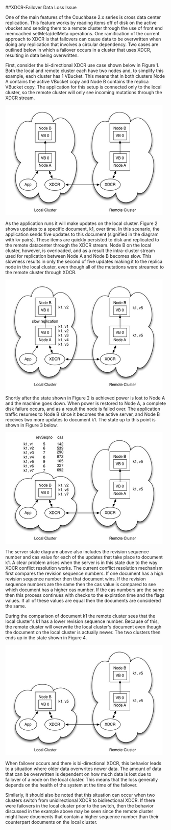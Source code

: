 ##XDCR-Failover Data Loss Issue

One of the main features of the Couchbase 2.x series is cross data center replication. This feature works by reading items off of disk on the active vbucket and sending them to a remote cluster through the use of front end memcached setMeta/delMeta operations. One ramification of the current approach to XDCR is that failovers can cause data to be overwritten when doing any replication that involves a circular dependency. Two cases are outlined below in which a failover occurs in a cluster that uses XDCR, resulting in data being overwritten.

First, consider the bi-directional XDCR use case shown below in Figure 1. Both the local and remote cluster each have two nodes and, to simplify this example, each cluster has 1 VBucket. This means that in both clusters Node A contains the active VBucket copy and Node B contains the replica VBucket copy. The application for this setup is connected only to the local cluster, so the remote cluster will only see incoming mutations through the XDCR stream.

![Security Issues Diagram](../images/xdcr_failover_figure_1.jpg)

As the application runs it will make updates on the local cluster. Figure 2 shows updates to a specific document, k1, over time. In this scenario, the application sends five updates to this document (signified in the diagram with kv pairs). These items are quickly persisted to disk and replicated to the remote datacenter through the XDCR stream. Node B on the local cluster, however, is overloaded, and as a result the intra-cluster stream used for replication between Node A and Node B becomes slow. This slowness results in only the second of five updates making it to the replica node in the local cluster, even though all of the mutations were streamed to the remote cluster through XDCR.

![Security Issues Diagram](../images/xdcr_failover_figure_2.jpg)

Shortly after the state shown in Figure 2 is achieved power is lost to Node A and the machine goes down. When power is restored to Node A, a complete disk failure occurs, and as a result the node is failed over. The application traffic resumes to Node B since it becomes the active server, and Node B receives two more updates to document k1. The state up to this point is shown in Figure 3 below.

![Security Issues Diagram](../images/xdcr_failover_figure_3.jpg)

The server state diagram above also includes the revision sequence number and cas value for each of the updates that take place to document k1. A clear problem arises when the server is in this state due to the way XDCR conflict resolution works. The current  conflict resolution mechanism first compares the revision sequence numbers. If one document has a high revision sequence number then that document wins. If the revision sequence numbers are the same then the cas value is compared to see which document has a higher cas number. If the cas numbers are the same then this process continues with checks to the expiration time and the flags values. If all of these values are equal then the documents are considered the same.

During the comparison of document k1 the remote cluster sees that the local cluster's k1 has a lower revision sequence number. Because of this, the remote cluster will overwrite the local cluster's document even though the document on the local cluster is actually newer. The two clusters then ends up in the state shown in Figure 4.

![Security Issues Diagram](../images/xdcr_failover_figure_4.jpg)

When failover occurs and there is bi-directional XDCR, this behavior leads to a situation where older data overwrites newer data. The amount of data that can be overwritten is dependent on how much data is lost due to failover of a node on the local cluster. This means that the loss generally depends on the health of the system at the time of the failover.

Similarly, it should also be noted that this situation can occur when two clusters switch from unidirectional XDCR to bidirectional XDCR. If there were failovers in the local cluster prior to the switch, then the behavior discussed in the example above may be seen since the remote cluster might have doucments that contain a higher sequence number than their counterpart documents on the local cluster.
